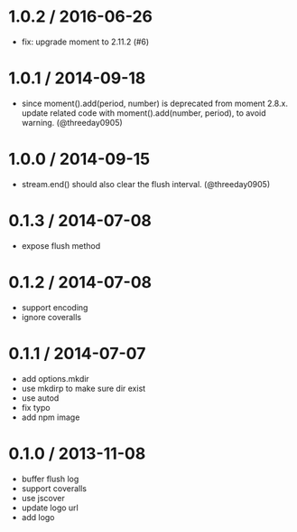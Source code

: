 
1.0.2 / 2016-06-26
==================

  * fix: upgrade moment to 2.11.2 (#6)

1.0.1 / 2014-09-18
==================

 * since moment().add(period, number) is deprecated from moment 2.8.x. update related code with moment().add(number, period), to avoid warning. (@threeday0905)

1.0.0 / 2014-09-15
==================

 * stream.end() should also clear the flush interval. (@threeday0905)

0.1.3 / 2014-07-08
==================

  * expose flush method

0.1.2 / 2014-07-08
==================

 * support encoding
 * ignore coveralls

0.1.1 / 2014-07-07
==================

 * add options.mkdir
 * use mkdirp to make sure dir exist
 * use autod
 * fix typo
 * add npm image

0.1.0 / 2013-11-08
==================

  * buffer flush log
  * support coveralls
  * use jscover
  * update logo url
  * add logo

